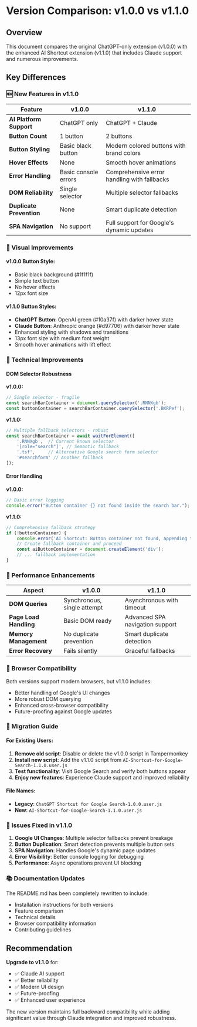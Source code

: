 # Version Comparison: v1.0.0 vs v1.1.0

## Overview
This document compares the original ChatGPT-only extension (v1.0.0) with the enhanced AI Shortcut extension (v1.1.0) that includes Claude support and numerous improvements.

## Key Differences

### 🆕 New Features in v1.1.0

| Feature | v1.0.0 | v1.1.0 |
|---------|--------|--------|
| **AI Platform Support** | ChatGPT only | ChatGPT + Claude |
| **Button Count** | 1 button | 2 buttons |
| **Button Styling** | Basic black button | Modern colored buttons with brand colors |
| **Hover Effects** | None | Smooth hover animations |
| **Error Handling** | Basic console errors | Comprehensive error handling with fallbacks |
| **DOM Reliability** | Single selector | Multiple selector fallbacks |
| **Duplicate Prevention** | None | Smart duplicate detection |
| **SPA Navigation** | No support | Full support for Google's dynamic updates |

### 🎨 Visual Improvements

#### v1.0.0 Button Style:
- Basic black background (#1f1f1f)
- Simple text button
- No hover effects
- 12px font size

#### v1.1.0 Button Styles:
- **ChatGPT Button**: OpenAI green (#10a37f) with darker hover state
- **Claude Button**: Anthropic orange (#d97706) with darker hover state  
- Enhanced styling with shadows and transitions
- 13px font size with medium font weight
- Smooth hover animations with lift effect

### 🔧 Technical Improvements

#### DOM Selector Robustness
**v1.0.0:**
```javascript
// Single selector - fragile
const searchBarContainer = document.querySelector('.RNNXgb');
const buttonContainer = searchBarContainer.querySelector('.BKRPef');
```

**v1.1.0:**
```javascript
// Multiple fallback selectors - robust
const searchBarContainer = await waitForElement([
    '.RNNXgb',  // Current known selector
    '[role="search"]', // Semantic fallback
    '.tsf',     // Alternative Google search form selector
    '#searchform' // Another fallback
]);
```

#### Error Handling
**v1.0.0:**
```javascript
// Basic error logging
console.error("Button container {} not found inside the search bar.");
```

**v1.1.0:**
```javascript
// Comprehensive fallback strategy
if (!buttonContainer) {
    console.error('AI Shortcut: Button container not found, appending to search bar container');
    // Create fallback container and proceed
    const aiButtonContainer = document.createElement('div');
    // ... fallback implementation
}
```

### 🚀 Performance Enhancements

| Aspect | v1.0.0 | v1.1.0 |
|--------|--------|--------|
| **DOM Queries** | Synchronous, single attempt | Asynchronous with timeout |
| **Page Load Handling** | Basic DOM ready | Advanced SPA navigation support |
| **Memory Management** | No duplicate prevention | Smart duplicate detection |
| **Error Recovery** | Fails silently | Graceful fallbacks |

### 📱 Browser Compatibility

Both versions support modern browsers, but v1.1.0 includes:
- Better handling of Google's UI changes
- More robust DOM querying
- Enhanced cross-browser compatibility
- Future-proofing against Google updates

### 🔄 Migration Guide

#### For Existing Users:
1. **Remove old script**: Disable or delete the v1.0.0 script in Tampermonkey
2. **Install new script**: Add the v1.1.0 script from `AI-Shortcut-for-Google-Search-1.1.0.user.js`
3. **Test functionality**: Visit Google Search and verify both buttons appear
4. **Enjoy new features**: Experience Claude support and improved reliability

#### File Names:
- **Legacy**: `ChatGPT Shortcut for Google Search-1.0.0.user.js`
- **New**: `AI-Shortcut-for-Google-Search-1.1.0.user.js`

### 🐛 Issues Fixed in v1.1.0

1. **Google UI Changes**: Multiple selector fallbacks prevent breakage
2. **Button Duplication**: Smart detection prevents multiple button sets
3. **SPA Navigation**: Handles Google's dynamic page updates
4. **Error Visibility**: Better console logging for debugging
5. **Performance**: Async operations prevent UI blocking

### 📚 Documentation Updates

The README.md has been completely rewritten to include:
- Installation instructions for both versions
- Feature comparison
- Technical details
- Browser compatibility information
- Contributing guidelines

## Recommendation

**Upgrade to v1.1.0** for:
- ✅ Claude AI support
- ✅ Better reliability
- ✅ Modern UI design  
- ✅ Future-proofing
- ✅ Enhanced user experience

The new version maintains full backward compatibility while adding significant value through Claude integration and improved robustness.